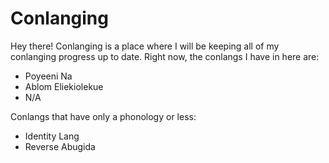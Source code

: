 # Conlanging

Hey there! Conlanging is a place where I will be keeping all of my conlanging progress up to date. 
Right now, the conlangs I have in here are:
  - Poyeeni Na
  - Ablom Eliekiolekue
  - N/A

Conlangs that have only a phonology or less:
  - Identity Lang
  - Reverse Abugida
